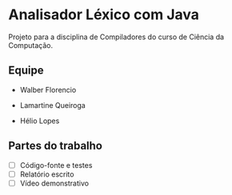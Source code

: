 # Analisador Léxico com Java
Projeto para a disciplina de Compiladores do curso de Ciência da Computação.

<h2> Equipe </h2>

- Walber Florencio

- Lamartine Queiroga

- Hélio Lopes

<h2> Partes do trabalho </h2>

- [ ] Código-fonte e testes
- [ ] Relatório escrito
- [ ] Vídeo demonstrativo 
